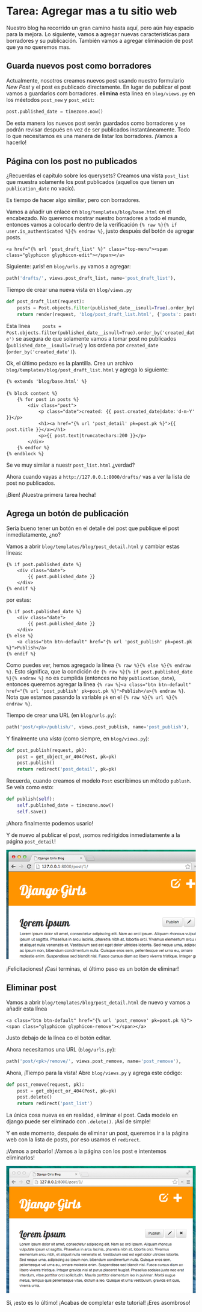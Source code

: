 # Tarea: Agregar mas a tu sitio web

Nuestro blog ha recorrido un gran camino hasta aquí, pero aún hay espacio para la mejora. Lo siguiente, vamos a agregar nuevas características para borradores y su publicación. También vamos a agregar eliminación de post que ya no queremos mas.

## Guarda nuevos post como borradores

Actualmente, nosotros creamos nuevos post usando nuestro formulario *New Post* y el post es publicado directamente. En lugar de publicar el post vamos a guardarlos com borradores. **elimina** esta linea en `blog/views.py` en los méetodos `post_new` y `post_edit`:

```python
post.published_date = timezone.now()
```

De esta manera los nuevos post serán guardados como borradores y se podrán revisar después en vez de ser publicados instantáneamente. Todo lo que necesitamos es una manera de listar los borradores. ¡Vamos a hacerlo!

## Página con los post no publicados

¿Recuerdas el capítulo sobre los querysets? Creamos una vista `post_list` que muestra solamente los post publicados (aquellos que tienen un `publication_date` no vacío).

Es tiempo de hacer algo similiar, pero con borradores.

Vamos a añadir un enlace en `blog/templates/blog/base.html` en el encabezado. No queremos mostrar nuestro borradores a todo el mundo, entonces vamos a colocarlo dentro de la verificación `{% raw %}{% if user.is_authenticated %}{% endraw %}`, justo después del botón de agregar posts.

```django
<a href="{% url 'post_draft_list' %}" class="top-menu"><span class="glyphicon glyphicon-edit"></span></a>
```

Siguiente: ¡urls! en `blog/urls.py` vamos a agregar:

```python
path('drafts/', views.post_draft_list, name='post_draft_list'),
```

Tiempo de crear una nueva vista en `blog/views.py`

```python
def post_draft_list(request):
    posts = Post.objects.filter(published_date__isnull=True).order_by('created_date')
    return render(request, 'blog/post_draft_list.html', {'posts': posts})
```

Esta línea `    posts = Post.objects.filter(published_date__isnull=True).order_by('created_date')` se asegura de que solamente vamos a tomar post no publicados (`published_date__isnull=True`) y los ordena por `created_date` (`order_by('created_date')`).

Ok, el último pedazo es la plantilla. Crea un archivo `blog/templates/blog/post_draft_list.html` y agrega lo siguiente:

```django
{% extends 'blog/base.html' %}

{% block content %}
    {% for post in posts %}
        <div class="post">
            <p class="date">created: {{ post.created_date|date:'d-m-Y' }}</p>
            <h1><a href="{% url 'post_detail' pk=post.pk %}">{{ post.title }}</a></h1>
            <p>{{ post.text|truncatechars:200 }}</p>
        </div>
    {% endfor %}
{% endblock %}
```

Se ve muy similar a nuestr `post_list.html` ¿verdad?

Ahora cuando vayas a `http://127.0.0.1:8000/drafts/` vas a ver la lista de post no publicados.

¡Bien! ¡Nuestra primera tarea hecha!

## Agrega un botón de publicación

Sería bueno tener un botón en el detalle del post que publique el post inmediatamente, ¿no?

Vamos a abrir `blog/templates/blog/post_detail.html` y cambiar estas líneas:

```django
{% if post.published_date %}
    <div class="date">
        {{ post.published_date }}
    </div>
{% endif %}
```

por estas:

```django
{% if post.published_date %}
    <div class="date">
        {{ post.published_date }}
    </div>
{% else %}
    <a class="btn btn-default" href="{% url 'post_publish' pk=post.pk %}">Publish</a>
{% endif %}
```

Como puedes ver, hemos agregado la línea `{% raw %}{% else %}{% endraw %}`. Esto significa, que la condición de `{% raw %}{% if post.published_date %}{% endraw %}` no es cumplida (entonces no hay `publication_date`), entonces queremos agregar la línea `{% raw %}<a class="btn btn-default" href="{% url 'post_publish' pk=post.pk %}">Publish</a>{% endraw %}`. Nota que estamos pasando la variable `pk` en el `{% raw %}{% url %}{% endraw %}`.

Tiempo de crear una URL (en `blog/urls.py`):

```python
path('post/<pk>/publish/', views.post_publish, name='post_publish'),
```

Y finalmente una *vista* (como siempre, en `blog/views.py`):

```python
def post_publish(request, pk):
    post = get_object_or_404(Post, pk=pk)
    post.publish()
    return redirect('post_detail', pk=pk)
```

Recuerda, cuando creamos el modelo `Post` escribimos un método `publush`. Se veía como esto:

```python
def publish(self):
    self.published_date = timezone.now()
    self.save()
```

¡Ahora finalmente podemos usarlo!

Y de nuevo al publicar el post, ¡somos redirigidos inmediatamente a la página `post_detail`!

![Publish button](images/publish2.png)

¡Felicitaciones! ¡Casi terminas, el último paso es un botón de eliminar!

## Eliminar post

Vamos a abrir `blog/templates/blog/post_detail.html` de nuevo y vamos a añadir esta línea

```django
<a class="btn btn-default" href="{% url 'post_remove' pk=post.pk %}"><span class="glyphicon glyphicon-remove"></span></a>
```

Justo debajo de la línea co el botón editar.

Ahora necesitamos una URL (`blog/urls.py`):

```python
path('post/<pk>/remove/', views.post_remove, name='post_remove'),
```

Ahora, ¡Tiempo para la vista! Abre `blog/views.py` y agrega este código:

```python
def post_remove(request, pk):
    post = get_object_or_404(Post, pk=pk)
    post.delete()
    return redirect('post_list')
```

La única cosa nueva es en realidad, eliminar el post. Cada modelo en django puede ser eliminado con `.delete()`. ¡Así de simple!

Y en este momento, después de eliminar un post, queremos ir a la página web con la lista de posts, por eso usamos el `redirect`.

¡Vamos a probarlo! ¡Vamos a la página con los post e intentemos eliminarlos!

![Delete button](images/delete3.png)

Si, ¡esto es lo último! ¡Acabas de completar este tutorial! ¡Eres asombroso!
